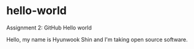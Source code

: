 # hello-world
Assignment 2: GitHub Hello world

Hello, my name is Hyunwook Shin and I'm taking open source software.
